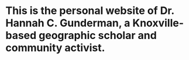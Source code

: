 # This is the personal website of Dr. Hannah C. Gunderman, a Knoxville-based geographic scholar and community activist. 
